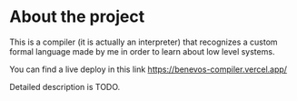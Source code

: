 # About the project

This is a compiler (it is actually an interpreter) that recognizes a custom formal language made by me in order to learn about low level systems.

You can find a live deploy in this link https://benevos-compiler.vercel.app/

Detailed description is TODO.
